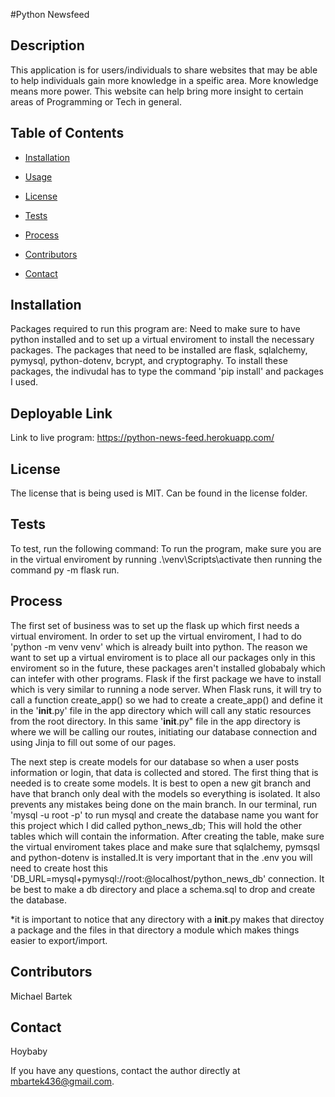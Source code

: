 #Python Newsfeed

## Description
This application is for users/individuals to share websites that may be able to help individuals gain more knowledge in a speific area. More knowledge means more power. This website can help bring more insight to certain areas of Programming or Tech in general. 

## Table of Contents

* [Installation](#installation)

* [Usage](#usage)

* [License](#license)

* [Tests](#tests)

* [Process](#process)

* [Contributors](#contributors)

* [Contact](#contact)


## Installation
Packages required to run this program are: Need to make sure to have python installed and to set up a virtual enviroment to install the necessary packages. The packages that need to be installed are flask, sqlalchemy, pymysql, python-dotenv, bcrypt, and  cryptography. To install these packages, the indivudal has to type the command 'pip install' and packages I used.


## Deployable Link
Link to live program: https://python-news-feed.herokuapp.com/


## License
The license that is being used is MIT. Can be found in the license folder.


## Tests
To test, run the following command: To run the program, make sure you are in the virtual enviroment by running .\venv\Scripts\activate then running the command py -m flask run.

## Process

The first set of business was to set up the flask up which first needs a virtual enviroment. In order to set up the virtual enviroment, I had to do 'python -m venv venv' which is already built into python. The reason we want to set up a virtual enviroment is to place all our packages only in this enviroment so in the future, these packages aren't installed globabaly which can intefer with other programs. Flask if the first package we have to install which is very similar to running a node server. When Flask runs, it will try to call a function create_app() so we had to create a create_app() and define it in the '__init__.py' file in the app directory which will call any static resources from the root directory. In this same '__init__.py" file in the app directory is where we will be calling our routes, initiating our database connection and using Jinja to fill out some of our pages.




The next step is create models for our database so when a user posts information or login, that data is collected and stored. The first thing that is needed is to create some models. It is best to open a new git branch and have that branch only deal with the models so everything is isolated. It also prevents any mistakes being done on the main branch. In our terminal, run 'mysql -u root -p' to run mysql and create the database name you want for this project which I did called python_news_db; This will hold the other tables which will contain the information. After creating the table, make sure the virtual enviroment takes place and make sure that sqlalchemy, pymsqsl and python-dotenv is installed.It is very important that in the .env you will need to create host this 'DB_URL=mysql+pymysql://root:<password>@localhost/python_news_db' connection. It be best to make a db directory and place a schema.sql to drop and create the database.

 *it is important to notice that any directory with a __init__.py makes that directoy a package and the files in that directory a module which makes things easier to export/import.
    



## Contributors
Michael Bartek


## Contact
Hoybaby

If you have any questions, contact the author directly at mbartek436@gmail.com.
